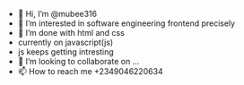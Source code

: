 - 👋 Hi, I’m @mubee316
- 👀 I’m interested in software engineering frontend precisely
- 🌱 I’m done with html and css
- currently on javascript(js)
- js keeps getting intresting
- 💞️ I’m looking to collaborate on ...
- 📫 How to reach me  +2349046220634

<!--
mubee316/mubee316 is a ✨ special ✨ repository because its `README.md` (this file) appears on your GitHub profile.
You can click the Preview link to take a look at your changes.
--->
